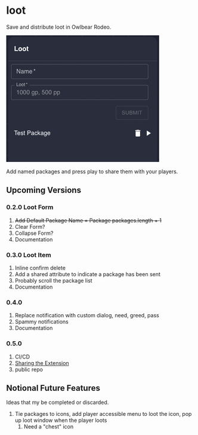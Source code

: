 # loot

Save and distribute loot in Owlbear Rodeo.

![loot screen shot](./docs/screenshot.png?raw=true)

Add named packages and press play to share them with your players.

## Upcoming Versions

### 0.2.0 Loot Form

1. ~~Add Default Package Name = Package packages.length + 1~~
2. Clear Form?
3. Collapse Form?
4. Documentation

### 0.3.0 Loot Item

1. Inline confirm delete
2. Add a shared attribute to indicate a package has been sent
3. Probably scroll the package list
4. Documentation

### 0.4.0

1. Replace notification with custom dialog, need, greed, pass
2. Spammy notifications
3. Documentation

### 0.5.0

1. CI/CD
2. [Sharing the Extension](https://docs.owlbear.rodeo/extensions/tutorial-sharing-your-extension/)
3. public repo

## Notional Future Features

Ideas that my be completed or discarded.

1. Tie packages to icons, add player accessible menu to loot the icon, pop up loot window when the player loots
   1. Need a "chest" icon
